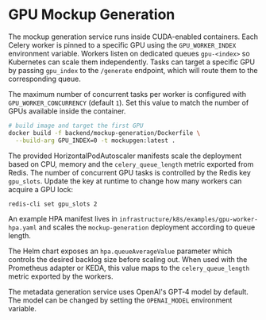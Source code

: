 # GPU Mockup Generation

The mockup generation service runs inside CUDA-enabled containers. Each
Celery worker is pinned to a specific GPU using the `GPU_WORKER_INDEX`
environment variable. Workers listen on dedicated queues `gpu-<index>`
so Kubernetes can scale them independently. Tasks can target a specific
GPU by passing `gpu_index` to the `/generate` endpoint, which will
route them to the corresponding queue.

The maximum number of concurrent tasks per worker is configured with
`GPU_WORKER_CONCURRENCY` (default `1`). Set this value to match the
number of GPUs available inside the container.

```bash
# build image and target the first GPU
docker build -f backend/mockup-generation/Dockerfile \
  --build-arg GPU_INDEX=0 -t mockupgen:latest .
```

The provided HorizontalPodAutoscaler manifests scale the deployment
based on CPU, memory and the `celery_queue_length` metric exported from Redis.
The number of
concurrent GPU tasks is controlled by the Redis key `gpu_slots`. Update the
key at runtime to change how many workers can acquire a GPU lock:

```bash
redis-cli set gpu_slots 2
```

An example HPA manifest lives in `infrastructure/k8s/examples/gpu-worker-hpa.yaml`
and scales the `mockup-generation` deployment according to queue length.

The Helm chart exposes an ``hpa.queueAverageValue`` parameter which controls the
desired backlog size before scaling out. When used with the Prometheus adapter or
KEDA, this value maps to the ``celery_queue_length`` metric exported by the
workers.

The metadata generation service uses OpenAI's GPT‑4 model by default. The
model can be changed by setting the `OPENAI_MODEL` environment variable.
